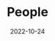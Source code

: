 ---
title: People
date: 2022-10-24

type: landing

sections:
  - block: people
    content:
      title: Organizing Committee
      # Choose which groups/teams of users to display.
      #   Edit `user_groups` in each user's profile to add them to one or more of these groups.
      user_groups:
          - Organizing Committee
        #  - Principal Investigators
        #  - Researchers
        #  - Grad Students
        #  - Administration
        #  - Visitors
        #  - Alumni
      sort_by: Params.last_name
      sort_ascending: true
    design:
      show_interests: false
      show_role: true
      show_social: true
---